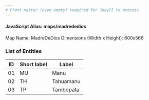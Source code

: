 ```yaml
---
# Front matter (even empty) required for Jekyll to process
---
```


#### JavaScript Alias: maps/madrededios

Map Name: MadreDeDios
Dimensions (Width x Height): 600x566


### List of Entities

ID | Short label | Label
---|---|---|
01| MU | Manu
02| TH | Tahuamanu
03| TP | Tambopata
